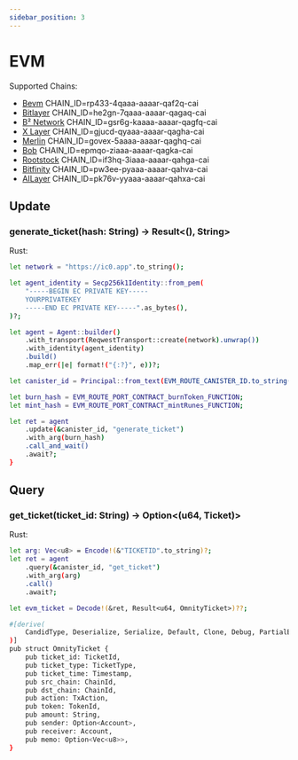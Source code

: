 ```yaml
---
sidebar_position: 3
---
```


# EVM
Supported Chains:
- [Bevm](https://www.bevm.io/) CHAIN_ID=rp433-4qaaa-aaaar-qaf2q-cai
- [Bitlayer](https://www.bitlayer.org/) CHAIN_ID=he2gn-7qaaa-aaaar-qagaq-cai
- [B² Network](https://www.bsquared.network/) CHAIN_ID=gsr6g-kaaaa-aaaar-qagfq-cai
- [X Layer](https://www.okx.com/xlayer) CHAIN_ID=gjucd-qyaaa-aaaar-qagha-cai
- [Merlin](https://merlinchain.io) CHAIN_ID=govex-5aaaa-aaaar-qaghq-cai
- [Bob](https://www.gobob.xyz/) CHAIN_ID=epmqo-ziaaa-aaaar-qagka-cai
- [Rootstock](https://rootstock.io/) CHAIN_ID=if3hq-3iaaa-aaaar-qahga-cai
- [Bitfinity](https://bitfinity.network/) CHAIN_ID=pw3ee-pyaaa-aaaar-qahva-cai
- [AILayer](https://ailayer.xyz/) CHAIN_ID=pk76v-yyaaa-aaaar-qahxa-cai


## Update
### generate_ticket(hash: String) -> Result<(), String> 
Rust:
```bash
let network = "https://ic0.app".to_string();

let agent_identity = Secp256k1Identity::from_pem(
    "-----BEGIN EC PRIVATE KEY-----
    YOURPRIVATEKEY
    -----END EC PRIVATE KEY-----".as_bytes(),
)?;

let agent = Agent::builder()
    .with_transport(ReqwestTransport::create(network).unwrap())
    .with_identity(agent_identity)
    .build()
    .map_err(|e| format!("{:?}", e))?;

let canister_id = Principal::from_text(EVM_ROUTE_CANISTER_ID.to_string())?;

let burn_hash = EVM_ROUTE_PORT_CONTRACT_burnToken_FUNCTION;
let mint_hash = EVM_ROUTE_PORT_CONTRACT_mintRunes_FUNCTION;

let ret = agent
	.update(&canister_id, "generate_ticket")
	.with_arg(burn_hash)
	.call_and_wait()
	.await?;
}
```

## Query
### get_ticket(ticket_id: String) -> Option<(u64, Ticket)>
Rust:
```bash
let arg: Vec<u8> = Encode!(&"TICKETID".to_string)?;
let ret = agent
	.query(&canister_id, "get_ticket")
	.with_arg(arg)
	.call()
	.await?;

let evm_ticket = Decode!(&ret, Result<u64, OmnityTicket>)??;

#[derive(
	CandidType, Deserialize, Serialize, Default, Clone, Debug, PartialEq, Eq, PartialOrd, Ord, Hash,
)]
pub struct OmnityTicket {
	pub ticket_id: TicketId,
	pub ticket_type: TicketType,
	pub ticket_time: Timestamp,
	pub src_chain: ChainId,
	pub dst_chain: ChainId,
	pub action: TxAction,
	pub token: TokenId,
	pub amount: String,
	pub sender: Option<Account>,
	pub receiver: Account,
	pub memo: Option<Vec<u8>>,
}
```
